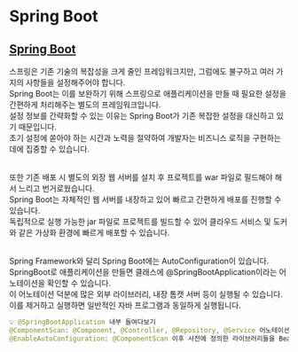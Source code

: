 # Spring Boot

## [Spring Boot](https://www.codestates.com/blog/content/%EC%8A%A4%ED%94%84%EB%A7%81-%EC%8A%A4%ED%94%84%EB%A7%81%EB%B6%80%ED%8A%B8)

스프링은 기존 기술의 복잡성을 크게 줄인 프레임워크지만, 그럼에도 불구하고 여러 가지의 사항들을 설정해주어야 합니다. <br>
Spring Boot는 이를 보완하기 위해 스프링으로 애플리케이션을 만들 때 필요한 설정을 간편하게 처리해주는 별도의 프레임워크입니다. <br>
설정 정보를 간략화할 수 있는 이유는 Spring Boot가 기존 복잡한 설정을 대신하고 있기 때문입니다. <br>
초기 설정에 쏟아야 하는 시간과 노력을 절약하여 개발자는 비즈니스 로직을 구현하는 데에 집중할 수 있습니다. <br><br>

또한 기존 배포 시 별도의 외장 웹 서버를 설치 후 프로젝트를 war 파일로 필드해야 해서 느리고 번거로웠습니다. <br>
Spring Boot는 자체적인 웹 서버를 내장하고 있어 빠르고 간편하게 배포를 진행할 수 있습니다. <br>
독립적으로 실행 가능한 jar 파일로 프로젝트를 빌드할 수 있어 클라우드 서비스 및 도커와 같은 가상화 환경에 빠르게 배포할 수 있습니다. <br><br>

Spring Framework와 달리 Spring Boot에는 AutoConfiguration이 있습니다. <br>
SpringBoot로 애플리케이션을 만들면 클래스에 @SpringBootApplication이라는 어노테이션을 확인할 수 있습니다. <br>
이 어노테이션 덕분에 많은 외부 라이브러리, 내장 톰캣 서버 등이 실행될 수 있습니다.<br>
이를 제거하고 실행하면 일반적인 자바 프로그램과 동일하게 실행됩니다. <br>

```java
💡 @SpringBootApplication 내부 들여다보기
@ComponentScan: @Component, @Controller, @Repository, @Service 어노테이션이 붙어있는 객체들을 스캔하여 자동으로 Bean에 등록해 줍니다.
@EnableAutoConfiguration: @ComponentScan 이후 사전에 정의한 라이브러리들을 Bean에 등록해줍니다.
```
